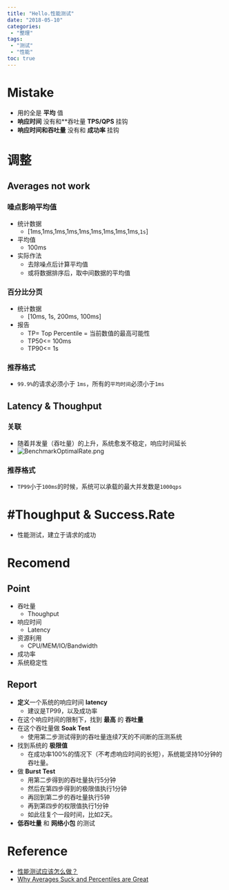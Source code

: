 ```yaml
---
title: "Hello.性能测试"
date: "2018-05-10"
categories:
 - "整理"
tags:
 - "测试"
 - "性能"
toc: true
---
```



# Mistake
- 用的全是 **平均** 值
- **响应时间** 没有和**吞吐量 **TPS/QPS** 挂钩
- **响应时间和吞吐量** 没有和 **成功率** 挂钩

# 调整
## Averages not work
### 噪点影响平均值
- 统计数据
    - [1ms,1ms,1ms,1ms,1ms,1ms,1ms,1ms,1ms,`1s`]
- 平均值
    - 100ms
- 实际作法
    - 去除噪点后计算平均值
    - 或将数据排序后，取中间数据的平均值

### 百分比分页
- 统计数据
    - [10ms, 1s, 200ms, 100ms]
- 报告
    - TP= Top Percentile = 当前数值的最高可能性
    - TP50<= 100ms
    - TP90<= 1s
### 推荐格式
- `99.9%`的请求必须小于 `1ms`，所有的`平均时间`必须小于`1ms`

## Latency & Thoughput
### 关联
- 随着并发量（吞吐量）的上升，系统愈发不稳定，响应时间延长
- ![BenchmarkOptimalRate.png](http://otzm88f21.bkt.clouddn.com/58bda10e-0315-47be-859b-b02a6c39b87d.png)

### 推荐格式
- `TP99`小于`100ms`的时候，系统可以承载的最大并发数是`1000qps`

# #Thoughput & Success.Rate
- 性能测试，建立于请求的成功

# Recomend
## Point
- 吞吐量
    - Thoughput
- 响应时间
    - Latency
- 资源利用
    - CPU/MEM/IO/Bandwidth
- 成功率
- 系统稳定性

## Report
- **定义**一个系统的响应时间 **latency**
    - 建议是TP99，以及成功率
- 在这个响应时间的限制下，找到 **最高** 的 **吞吐量**
- 在这个吞吐量做 **Soak Test**
    - 使用第二步测试得到的吞吐量连续7天的不间断的压测系统
- 找到系统的 **极限值**
    - 在成功率100%的情况下（不考虑响应时间的长短），系统能坚持10分钟的吞吐量。
- 做 **Burst Test**
    - 用第二步得到的吞吐量执行5分钟
    - 然后在第四步得到的极限值执行1分钟
    - 再回到第二步的吞吐量执行5钟
    - 再到第四步的权限值执行1分钟
    - 如此往复个一段时间，比如2天。
- **低吞吐量** 和 **网络小包** 的测试

# Reference
- [性能测试应该怎么做？](https://coolshell.cn/articles/17381.html)
- [Why Averages Suck and Percentiles are Great](https://www.dynatrace.com/news/blog/why-averages-suck-and-percentiles-are-great/)
